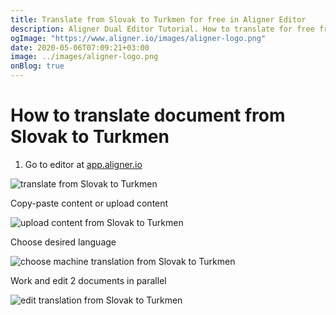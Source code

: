 ```yaml
---
title: Translate from Slovak to Turkmen for free in Aligner Editor
description: Aligner Dual Editor Tutorial. How to translate for free from Slovak to Turkmen. Aligner is multilingual document management platform. 
ogImage: "https://www.aligner.io/images/aligner-logo.png"
date: 2020-05-06T07:09:21+03:00
image: ../images/aligner-logo.png
onBlog: true
---
```


# How to translate document from Slovak to Turkmen

1. Go to editor at [app.aligner.io](https://app.aligner.io "Aligner App web page")

![translate from Slovak to Turkmen](../aligner-blank-editor.png "translate from Slovak to Turkmen")

Copy-paste content or upload content

![upload content from Slovak to Turkmen](../aligner-uploaded-document.png "upload content from Slovak to Turkmen")

Choose desired language

![choose machine translation from Slovak to Turkmen](../aligner-language-dropdown.png "choose machine translation from Slovak to Turkmen")

Work and edit 2 documents in parallel

![edit translation from Slovak to Turkmen](../aligner-double-sitded-editor.png "edit translation from Slovak to Turkmen")

